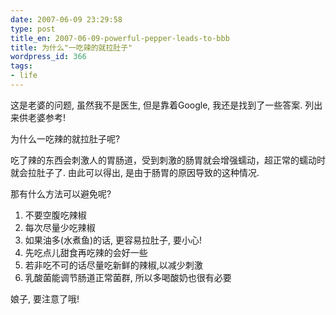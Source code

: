 ```yaml
---
date: 2007-06-09 23:29:58
type: post
title_en: 2007-06-09-powerful-pepper-leads-to-bbb
title: 为什么"一吃辣的就拉肚子"
wordpress_id: 366
tags:
- life
---
```


这是老婆的问题, 虽然我不是医生, 但是靠着Google, 我还是找到了一些答案. 列出来供老婆参考!

为什么一吃辣的就拉肚子呢?

吃了辣的东西会刺激人的胃肠道，受到刺激的肠胃就会增强蠕动，超正常的蠕动时就会拉肚子了. 由此可以得出, 是由于肠胃的原因导致的这种情况.

那有什么方法可以避免呢?
	
1. 不要空腹吃辣椒
2. 每次尽量少吃辣椒
3. 如果油多(水煮鱼)的话, 更容易拉肚子, 要小心!
4. 先吃点儿甜食再吃辣的会好一些
5. 若非吃不可的话尽量吃新鲜的辣椒,以减少刺激
6. 乳酸菌能调节肠道正常菌群, 所以多喝酸奶也很有必要

娘子, 要注意了哦!
